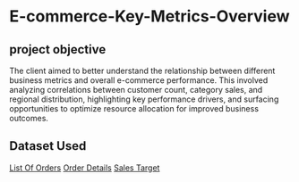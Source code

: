 # E-commerce-Key-Metrics-Overview

## project objective
The client aimed to better understand the relationship between different business metrics and overall e-commerce performance. This involved analyzing correlations between customer count, category sales, and regional distribution, highlighting key performance drivers, and surfacing opportunities to optimize resource allocation for improved business outcomes.

## Dataset Used
[List Of Orders](https://github.com/LeviAdamMiller/E-commerce-Key-Metrics-Overview/blob/main/List%20of%20Orders.xlsx)  [Order Details](https://github.com/LeviAdamMiller/E-commerce-Key-Metrics-Overview/blob/main/Order%20Details.xlsx)  [Sales Target](https://github.com/LeviAdamMiller/E-commerce-Key-Metrics-Overview/blob/main/Sales%20target.xlsx)
